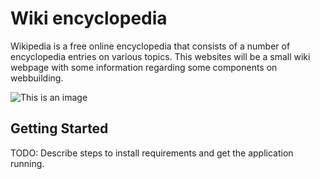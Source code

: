 # Wiki encyclopedia
Wikipedia is a free online encyclopedia that consists of a number of encyclopedia entries on various topics.
This websites will be a small wiki webpage with some information regarding some components on webbuilding.  

![This is an image](\project_wiki\wiki\images\image1.jpg)

## Getting Started

TODO: Describe steps to install requirements and get the application running.
